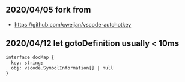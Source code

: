 ## 2020/04/05 fork from

- <https://github.com/cweijan/vscode-autohotkey>

## 2020/04/12 let gotoDefinition usually < 10ms

```
interface docMap {
  key: string;
  obj: vscode.SymbolInformation[] | null
}
```

